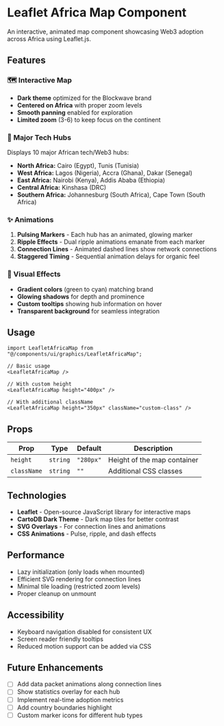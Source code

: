 # Leaflet Africa Map Component

An interactive, animated map component showcasing Web3 adoption across Africa using Leaflet.js.

## Features

### 🗺️ Interactive Map

- **Dark theme** optimized for the Blockwave brand
- **Centered on Africa** with proper zoom levels
- **Smooth panning** enabled for exploration
- **Limited zoom** (3-6) to keep focus on the continent

### 🎯 Major Tech Hubs

Displays 10 major African tech/Web3 hubs:

- **North Africa:** Cairo (Egypt), Tunis (Tunisia)
- **West Africa:** Lagos (Nigeria), Accra (Ghana), Dakar (Senegal)
- **East Africa:** Nairobi (Kenya), Addis Ababa (Ethiopia)
- **Central Africa:** Kinshasa (DRC)
- **Southern Africa:** Johannesburg (South Africa), Cape Town (South Africa)

### ✨ Animations

1. **Pulsing Markers** - Each hub has an animated, glowing marker
2. **Ripple Effects** - Dual ripple animations emanate from each marker
3. **Connection Lines** - Animated dashed lines show network connections
4. **Staggered Timing** - Sequential animation delays for organic feel

### 🎨 Visual Effects

- **Gradient colors** (green to cyan) matching brand
- **Glowing shadows** for depth and prominence
- **Custom tooltips** showing hub information on hover
- **Transparent background** for seamless integration

## Usage

```tsx
import LeafletAfricaMap from "@/components/ui/graphics/LeafletAfricaMap";

// Basic usage
<LeafletAfricaMap />

// With custom height
<LeafletAfricaMap height="400px" />

// With additional className
<LeafletAfricaMap height="350px" className="custom-class" />
```

## Props

| Prop        | Type     | Default   | Description                 |
| ----------- | -------- | --------- | --------------------------- |
| `height`    | `string` | `"280px"` | Height of the map container |
| `className` | `string` | `""`      | Additional CSS classes      |

## Technologies

- **Leaflet** - Open-source JavaScript library for interactive maps
- **CartoDB Dark Theme** - Dark map tiles for better contrast
- **SVG Overlays** - For connection lines and animations
- **CSS Animations** - Pulse, ripple, and dash effects

## Performance

- Lazy initialization (only loads when mounted)
- Efficient SVG rendering for connection lines
- Minimal tile loading (restricted zoom levels)
- Proper cleanup on unmount

## Accessibility

- Keyboard navigation disabled for consistent UX
- Screen reader friendly tooltips
- Reduced motion support can be added via CSS

## Future Enhancements

- [ ] Add data packet animations along connection lines
- [ ] Show statistics overlay for each hub
- [ ] Implement real-time adoption metrics
- [ ] Add country boundaries highlight
- [ ] Custom marker icons for different hub types
